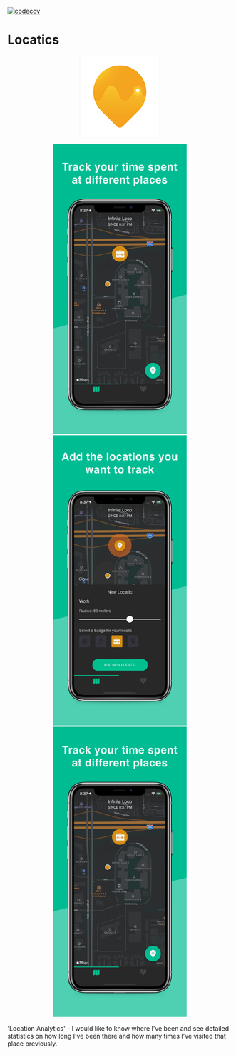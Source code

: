 [![codecov](https://codecov.io/gh/LukeSmith16/Locatics/branch/onboarding-feature/graph/badge.svg)](https://codecov.io/gh/LukeSmith16/Locatics)

# Locatics
<p align="center">
  <img src="https://github.com/LukeSmith16/Locatics/blob/pre-release/Icon-60%403x.png">
</p>

<p align="center">
  <img src="https://github.com/LukeSmith16/Locatics/blob/pre-release/xs-03.png" width="300" height="650">
  <img src="https://github.com/LukeSmith16/Locatics/blob/pre-release/1.png" width="300" height="650">
  <img src="https://github.com/LukeSmith16/Locatics/blob/pre-release/xs-03-iOS-1242x2688.png" width="300" height="650">
</p>

'Location Analytics' - I would like to know where I’ve been and see detailed statistics on how long I’ve been there and how many times I’ve visited that place previously. 
